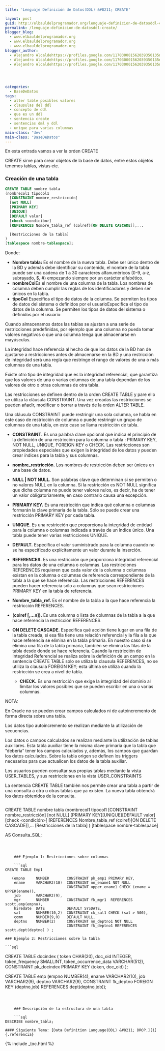 ```yaml
---
title: 'Lenguaje Definición de Datos(DDL) &#8211; CREATE'

layout: post
guid: http://elbauldelprogramador.org/lenguaje-definicion-de-datosddl-create/
permalink: /lenguaje-definicion-de-datosddl-create/
blogger_blog:
  - www.elbauldelprogramador.org
  - www.elbauldelprogramador.org
  - www.elbauldelprogramador.org
blogger_author:
  - Alejandro Alcaldehttps://profiles.google.com/117030001562039350135noreply@blogger.com
  - Alejandro Alcaldehttps://profiles.google.com/117030001562039350135noreply@blogger.com
  - Alejandro Alcaldehttps://profiles.google.com/117030001562039350135noreply@blogger.com

  
  
  
categories:
  - BaseDeDatos
tags:
  - alter table posibles valores
  - clausulas del ddl
  - concepto de ddl
  - que es un ddl
  - sentencia create
  - sentencias dml y ddl
  - unique para varias columnas
main-class: "dev"
main-class: "BaseDeDatos"
---
```

<div class="icosql">
</div>

En esta entrada vamos a ver la orden CREATE

CREATE sirve para crear objetos de la base de datos, entre estos objetos tenemos tablas, vistas etc.



### Creación de una tabla

```sql
CREATE TABLE nombre tabla
(nombrecol1 tipocol1 
  [CONSTRAINT nombre_restricción]
  [not NULL]
  [PRIMARY KEY]
  [UNIQUE]
  [DEFAULT valor]
  [check <condición>]
  [REFERENCES Nombre_tabla_ref (colref)[ON DELETE CASCADE]],...

  [Restricciones de la tabla]
)
[tablespace nombre-tablespace];

```

  
<!--ad-->

Donde:

  * **Nombre tabla:** Es el nombre de la nueva tabla. Debe ser único dentro de la BD y además debe identificar su contenido, el nombre de la tabla puede ser una cadena de 1 a 30 caracteres alfanuméricos (0-9, a-z, subrayado, $, #) empezando siempre por un carácter alfabético.
  * **nombreCol**Es el nombre de una columna de la tabla. Los nombres de columna deben cumplir las reglas de los identificadores y deben ser únicos en la tabla. 
  * **tipoCol** Especifica el tipo de datos de la columna. Se permiten los tipos de datos del sistema o definidos por el usuarioEspecifica el tipo de datos de la columna. Se permiten los tipos de datos del sistema o definidos por el usuario

Cuando almacenamos datos las tablas se ajustan a una serie de restricciones predefinidas, por ejemplo que una columna no pueda tomar valores negativos o que una columna tenga que almacenarse en mayúsculas.

La integridad hace referencia al hecho de que los datos de la BD han de ajustarse a restricciones antes de almacenarse en la BD y una restricción de integridad será una regla que restringe el rango de valores de una o más columnas de una tabla. 

Existe otro tipo de integridad que es la integridad referencial, que garantiza que los valores de una o varias columnas de una tabla dependan de los valores de otro o otras columnas de otra tabla.

Las restricciones se definen dentro de la orden CREATE TABLE y pare ello se utiliza la cláusula CONSTRAINT. Una vez creadas las restricciones se pueden añadir, modificar o borrar a través de la orden ALTER TABLE.

Una cláusula CONSTRAINT puede restringir una sola columna, se habla en este caso de restricción de columna o puede restringir un grupo de columnas de una tabla, en este caso se llama restricción de tabla.

  * **CONSTRAINT.** Es una palabra clave opcional que indica el principio de la definición de una restricción para la columna o tabla : PRIMARY KEY, NOT NULL, UNIQUE, FOREIGN KEY o CHECK. Las restricciones son propiedades especiales que exigen la integridad de los datos y pueden crear índices para la tabla y sus columnas.
  * **nombre_restricción.** Los nombres de restricción deben ser únicos en una base de datos.
  * **NULL | NOT NULL.** Son palabras clave que determinan si se permiten o no valores NULL en la columna. Si la restricción es NOT NULL significa que dicha columna no puede tener valores nulos, es decir, ha de tener un valor obligatoriamente; en caso contrario causa una excepción.
  * **PRIMARY KEY.** Es una restricción que indica qué columna o columnas formarán la clave primaria de la tabla. Sólo se puede crear una restricción PRIMARY KEY por cada tabla.
  * **UNIQUE.** Es una restricción que proporciona la integridad de entidad para la columna o columnas indicada a través de un índice único. Una tabla puede tener varias restricciones UNIQUE.
  * **DEFAULT.** Especifica el valor suministrado para la columna cuando no se ha especificado explícitamente un valor durante la inserción. 
  * **REFERENCES.** Es una restricción que proporciona integridad referencial para los datos de una columna o columnas. Las restricciones REFERENCES requieren que cada valor de la columna o columnas existan en la columna o columnas de referencia correspondiente de la tabla a la que se hace referencia. Las restricciones REFERENCES pueden hacer referencia sólo a columnas que sean restricciones PRIMARY KEY en la tabla de referencia.
  * **Nombre\_tabla\_ref.** Es el nombre de la tabla a la que hace referencia la restricción REFERENCES.
  * **(colref [,&#8230;n]).** Es una columna o lista de columnas de la tabla a la que hace referencia la restricción REFERENCES.
  * **ON DELETE CASCADE.** Especifica qué acción tiene lugar en una fila de la tabla creada, si esa fila tiene una relación referencial y la fila a la que hace referencia se elimina en la tabla primaria. En nuestro caso si se elimina una fila de la tabla primaria, también se elimina las filas de la tabla desde donde se hace referencia. 
    Cuando la restricción de Integridad Referencial se realiza sobre la definición de un campo en la sentencia CREATE TABLE solo se utiliza la clausula REFERENCES, no se utiliza la clausula FOREIGN KEY; esta última se utiliza cuando la restricción se crea a nivel de tabla. </li> 
    
      * **CHECK.** Es una restricción que exige la integridad del dominio al limitar los valores posibles que se pueden escribir en una o varias columnas.</ul> 
    
    NOTA: 
    
    En Oracle no se pueden crear campos calculados ni de autoincremento de forma directa sobre una tabla.
    
    Los datos tipo autoincremento se realizan mediante la utilización de secuencias.
    
    Los datos o campos calculados se realizan mediante la utilización de tablas auxiliares. Esta tabla auxiliar tiene la misma clave primaria que la tabla que “deberia” tener los campos calculados y, además, los campos que guardan los datos calculados. Sobre la tabla origen se definen los triggers necesarios para que actualicen los datos de la tabla auxiliar.
    
    Los usuarios pueden consultar sus propias tablas mediante la vista USER\_TABLES, y sus restricciones en la vista USER\_CONSTRAINTS
    
    La sentencia CREATE TABLE también nos permite crear una tabla a partir de una consulta a otra u otras tablas que ya existen. La nueva tabla obtendrá los datos obtenidos de la consulta. 
    
    ```sql
CREATE TABLE nombre tabla
(nombrecol1 tipocol1 
  [CONSTRAINT nombre_restricción]
  [not NULL] [PRIMARY KEY][UNIQUE][DEFAULT valor][check <condición>]
  [REFERENCES Nombre_tabla_ref (colref)[ON DELETE CASCADE]],...
  [Restricciones de la tabla]
)
[tablespace nombre-tablespace]

AS Consulta_SQL;

```
    
    
    
    ### Ejemplo 1: Restricciones sobre columnas
    
    ```sql
CREATE TABLE Emp1 

   (empno     NUMBER        CONSTRAINT pk_emp1 PRIMARY KEY, 
    ename     VARCHAR2(10)  CONSTRAINT nn_ename1 NOT NULL 
                            CONSTRAINT upper_ename1 CHECK (ename = UPPER(ename)), 
    job       VARCHAR2(9), 
    mgr       NUMBER        CONSTRAINT fk_mgr1  REFERENCES scott.emp(empno), 
    hiredate  DATE          DEFAULT SYSDATE, 
    sal       NUMBER(10,2)  CONSTRAINT ck_sal1 CHECK (sal > 500), 
    comm      NUMBER(9,0)   DEFAULT NULL, 
    deptno    NUMBER(2)     CONSTRAINT nn_deptno1 NOT NULL 
                            CONSTRAINT fk_deptno1 REFERENCES scott.dept(deptno) ) ;

```
    
    
    
    ### Ejemplo 2: Restricciones sobre la tabla
    
    ```sql
CREATE TABLE docindex
  ( token CHAR(20),
    doc_oid INTEGER,
    token_frequency SMALLINT,
    token_occurrence_data VARCHAR(512),
    CONSTRAINT pk_docindex PRIMARY KEY (token, doc_oid) );

CREATE TABLE emp 
  (empno     NUMBER(4), 
   ename     VARCHAR2(10), 
   job       VARCHAR2(9), 
   deptno    VARCHAR2(9), 
   CONSTRAINT fk_deptno FOREIGN KEY (deptno,job) REFERENCES  dept(deptno,job)); 

```
    
    
    
    ### Descripción de la estructura de una tabla
    
    ```sql
DESCRIBE nombre_tabla;

```
    
    #### Siguiente Tema: [Data Definition Language(DDL) &#8211; DROP.][1] {.referencia}
    
    

 [1]: https://elbauldelprogramador.com/lenguaje-definicion-de-datosddl-drop/

{% include _toc.html %}
